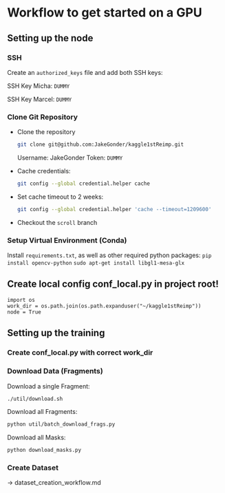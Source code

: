 # Workflow to get started on a GPU

## Setting up the node
### SSH
Create an `authorized_keys` file and add both SSH keys:

SSH Key Micha: `DUMMY`

SSH Key Marcel: `DUMMY`

### Clone Git Repository

- Clone the repository
    ```bash
    git clone git@github.com:JakeGonder/kaggle1stReimp.git
    ```
    Username: JakeGonder
    Token: `DUMMY`

- Cache credentials:
    ```bash
    git config --global credential.helper cache
    ```

- Set cache timeout to 2 weeks:
    ```bash
    git config --global credential.helper 'cache --timeout=1209600'
    ```

- Checkout the `scroll` branch

### Setup Virtual Environment (Conda)
Install `requirements.txt`, as well as other required python packages:
`pip install opencv-python`
`sudo apt-get install libgl1-mesa-glx`

## Create local config conf_local.py in project root!
```
import os
work_dir = os.path.join(os.path.expanduser("~/kaggle1stReimp"))
node = True
```



## Setting up the training
### Create conf_local.py with correct work_dir

### Download Data (Fragments)
Download a single Fragment: 
```bash
./util/download.sh
```
Download all Fragments:
```bash
python util/batch_download_frags.py
```
Download all Masks:
```bash
python download_masks.py
```
### Create Dataset
-> dataset_creation_workflow.md